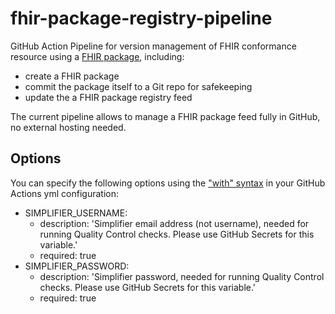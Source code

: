 # fhir-package-registry-pipeline

GitHub Action Pipeline for version management of FHIR conformance resource using a [FHIR package](https://registry.fhir.org/learn), including:
  * create a FHIR package
  * commit the package itself to a Git repo for safekeeping
  * update the a FHIR package registry feed 

The current pipeline allows to manage a FHIR package feed fully in GitHub, no external hosting needed.

## Options

You can specify the following options using the ["with" syntax](https://docs.github.com/en/actions/reference/workflow-syntax-for-github-actions#jobsjob_idstepswith) in your GitHub Actions yml configuration:

* SIMPLIFIER_USERNAME:
   - description: 'Simplifier email address (not username), needed for running Quality Control checks. Please use GitHub Secrets for this variable.'
   - required: true
* SIMPLIFIER_PASSWORD:
   - description: 'Simplifier password, needed for running Quality Control checks. Please use GitHub Secrets for this variable.'
   - required: true
